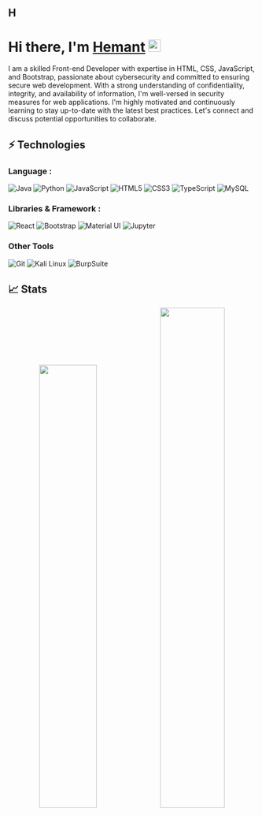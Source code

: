 ## H   <h1>Hi there, I'm <a href="https://hemant.codes">Hemant</a> <img src="https://media.giphy.com/media/hvRJCLFzcasrR4ia7z/giphy.gif" width="25px"> </h1>



I am a skilled Front-end Developer with expertise in HTML, CSS, JavaScript, and Bootstrap, passionate about cybersecurity and committed to ensuring secure web development. With a strong understanding of confidentiality, integrity, and availability of information, I'm well-versed in security measures for web applications. I'm highly motivated and continuously learning to stay up-to-date with the latest best practices. Let's connect and discuss potential opportunities to collaborate.

## ⚡ Technologies

### Language :
![Java](https://img.shields.io/badge/-CORE%20JAVA-red?style=for-the-badge&logo=java)
![Python](https://img.shields.io/badge/-Python-green?style=for-the-badge&logo=python)
![JavaScript](https://img.shields.io/badge/-JavaScript-black?style=for-the-badge&logo=javascript)
![HTML5](https://img.shields.io/badge/-HTML5-E34F26?style=for-the-badge&logo=html5&logoColor=white)
![CSS3](https://img.shields.io/badge/-CSS3-1572B6?style=for-the-badge&logo=css3)
![TypeScript](https://img.shields.io/badge/-TypeScript-007ACC?style=for-the-badge&logo=typescript)
![MySQL](https://img.shields.io/badge/-MySQL-black?style=for-the-badge&logo=mysql)

### Libraries & Framework :

![React](https://img.shields.io/badge/-React-black?style=for-the-badge&logo=react)
![Bootstrap](https://img.shields.io/badge/-Bootstrap-563D7C?style=for-the-badge&logo=bootstrap)
![Material UI](https://img.shields.io/badge/Material%20UI-007FFF?style=for-the-badge&logo=mui&logoColor=white)
![Jupyter](https://img.shields.io/badge/Jupyter-F37626.svg?&style=for-the-badge&logo=Jupyter&logoColor=white)

### Other Tools
![Git](https://img.shields.io/badge/GIT-E44C30?style=for-the-badge&logo=git&logoColor=white)
![Kali Linux](https://img.shields.io/badge/Kali_Linux-557C94?style=for-the-badge&logo=kali-linux&logoColor=white)
![BurpSuite](https://img.shields.io/badge/BurpSuite-orange?style=for-the-badge&logo=burpsuite&logoColor=white)

## 📈 Stats
<p align="center">

  <img width="48%" src="https://github-readme-stats.vercel.app/api?username=rohansx&show_icons=true&theme=" />
  <img width="51%" src="https://github-readme-streak-stats.herokuapp.com/?user=rohansx&theme=" />
 
 </p>
